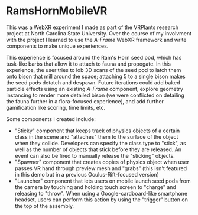 # RamsHornMobileVR

This was a WebXR experiment I made as part of the VRPlants research project at North Carolina State University. Over the course of my involvment with the project I learned to use the *A-Frame* WebXR framework and write components to make unique experiences.

This experience is focused around the Ram's Horn seed pod, which has tusk-like barbs that allow it to attach to fauna and propogate. In this experience, the user tries to lob 3D scans of the seed pod to latch them onto bison that mill around the space; attaching 5 to a single bison makes the seed pods detatch and despawn. Future iterations could add baked particle effects using an existing *A-Frame* component, explore geometry instancing to render more detailed bison (we were conflicted on detailing the fauna further in a flora-focused experience), and add further gamification like scoring, time limits, etc.

Some components I created include:

- "Sticky" component that keeps track of physics objects of a certain class in the scene and "attaches" them to the surface of the object when they collide. Developers can specify the class type to "stick", as well as the number of objects that stick before they are released. An event can also be fired to manually release the "sticking" objects.
- "Spawner" component that creates copies of physics object when user passes VR hand through preview mesh and "grabs" (this isn't featured in this demo but in a previous Oculus-Rift-focused version)
- "Launcher" component that lets users on mobile launch seed pods from the camera by touching and holding touch screen to "charge" and releasing to "throw". When using a Google-cardboard-like smartphone headset, users can perform this action by using the "trigger" button on the top of the assembly.

